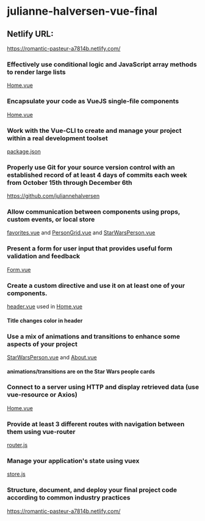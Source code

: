 # julianne-halversen-vue-final

## Netlify URL:
https://romantic-pasteur-a7814b.netlify.com/

### Effectively use conditional logic and JavaScript array methods to render large lists

[Home.vue](../blob/master/src/views/Home.vue)

### Encapsulate your code as VueJS single-file components

[Home.vue](../blob/master/src/views/Home.vue)

### Work with the Vue-CLI to create and manage your project within a real development toolset

[package.json](../blob/master/package.json)

### Properly use Git for your source version control with an established record of at least 4 days of commits each week from October 15th through December 6th

https://github.com/juliannehalversen

### Allow communication between components using props, custom events, or local store

[favorites.vue](../blob/master/components/favorites.vue) and [PersonGrid.vue](../blob/master/components/PersonGrid.vue) and [StarWarsPerson.vue](../blob/master/components/StarWarsPerson.vue) 

### Present a form for user input that provides useful form validation and feedback

[Form.vue](../blob/master/views/Form.vue)

### Create a custom directive and use it on at least one of your components.

[header.vue](../blob/master/components/header.vue) used in [Home.vue](../blob/master/src/views/Home.vue)
#### Title changes color in header

### Use a mix of animations and transitions to enhance some aspects of your project

[StarWarsPerson.vue](../blob/master/components/StarWarsPerson.vue) and [About.vue](../blob/master/src/views/About.vue)
#### animations/transitions are on the Star Wars people cards

### Connect to a server using HTTP and display retrieved data (use vue-resource or Axios)

[Home.vue](../blob/master/src/views/Home.vue)

### Provide at least 3 different routes with navigation between them using vue-router

[router.js](../blob/master/src/router.js)

### Manage your application's state using vuex

[store.js](../blob/master/src/store/store.js)

### Structure, document, and deploy your final project code according to common industry practices

https://romantic-pasteur-a7814b.netlify.com/
